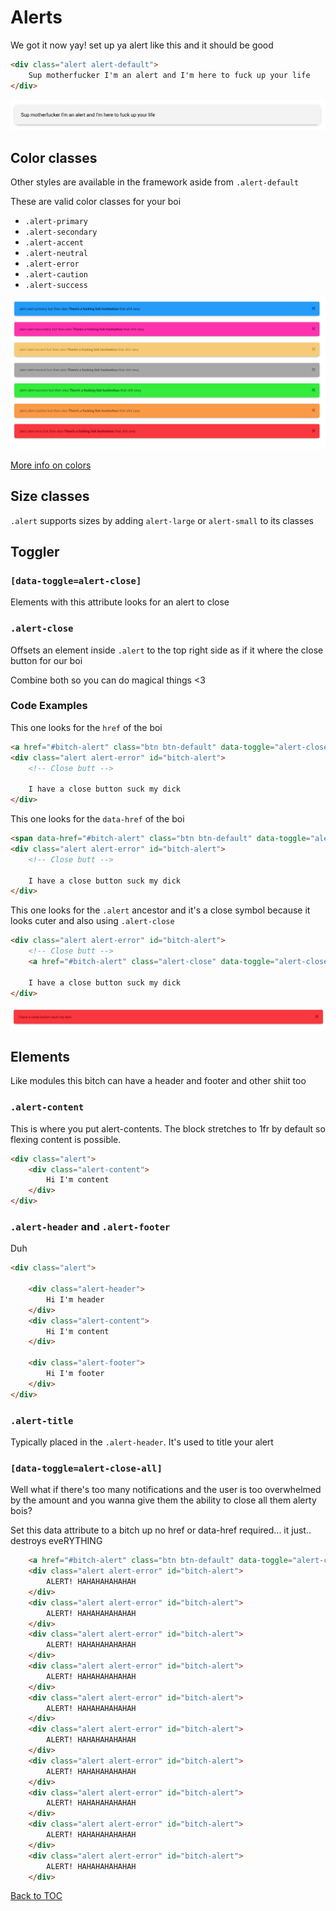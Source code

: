 # Alerts

We got it now yay! set up ya alert like this and it should be good

```html
<div class="alert alert-default">
	Sup motherfucker I'm an alert and I'm here to fuck up your life
</div>
```

![Alert](../../images/alert.png)


## Color classes

Other styles are available in the framework aside from `.alert-default`

These are valid color classes for your boi

*	`.alert-primary`
*	`.alert-secondary`
*	`.alert-accent`
*	`.alert-neutral`
*	`.alert-error`
*	`.alert-caution`
*	`.alert-success`

![Alert](../../images/alert-colors.png)

[More info on colors](../../sections/scaffolding/colors.md)

## Size classes

`.alert` supports sizes by adding `alert-large` or `alert-small` to its classes

## Toggler

### **`[data-toggle=alert-close]`**

Elements with this attribute looks for an alert to close

### **`.alert-close`**

Offsets an element inside `.alert` to the top right side as if it where the close button for our boi

Combine both so you can do magical things <3


### Code Examples

This one looks for the `href` of the boi
```html
<a href="#bitch-alert" class="btn btn-default" data-toggle="alert-close">Close Alert</a>
<div class="alert alert-error" id="bitch-alert">
	<!-- Close butt -->

	I have a close button suck my dick
</div>
```



This one looks for the `data-href` of the boi
```html
<span data-href="#bitch-alert" class="btn btn-default" data-toggle="alert-close">Close Alert</span>
<div class="alert alert-error" id="bitch-alert">
	<!-- Close butt -->

	I have a close button suck my dick
</div>
```


This one looks for the `.alert` ancestor and it's a close symbol because it looks cuter and also using `.alert-close`
```html
<div class="alert alert-error" id="bitch-alert">
	<!-- Close butt -->
	<a href="#bitch-alert" class="alert-close" data-toggle="alert-close"><i class="symbol symbol-close"></i></a>

	I have a close button suck my dick
</div>
```


![Alert](../../images/alert-close.png)

## Elements

Like modules this bitch can have a header and footer and other shiit too


### **`.alert-content`**

This is where you put alert-contents. The block stretches to 1fr by default so flexing content is possible.


```html
<div class="alert">
    <div class="alert-content">
        Hi I'm content
    </div>
</div>
```

### **`.alert-header`** and **`.alert-footer`**

Duh


```html
<div class="alert">

    <div class="alert-header">
        Hi I'm header
    </div>
    <div class="alert-content">
        Hi I'm content
    </div>

    <div class="alert-footer">
        Hi I'm footer
    </div>
</div>
```

### **`.alert-title`**

Typically placed in the `.alert-header`. It's used to title your alert



### **`[data-toggle=alert-close-all]`**

Well what if there's too many notifications and the user is too overwhelmed by the amount and you wanna give them the ability to close all them alerty bois?

Set this data attribute to a bitch up no href or data-href required... it just.. destroys eveRYTHING

```html
	<a href="#bitch-alert" class="btn btn-default" data-toggle="alert-close-all">Clear Notifications... good lord this is too much</a>
	<div class="alert alert-error" id="bitch-alert">
		ALERT! HAHAHAHAHAHAH
	</div>
	<div class="alert alert-error" id="bitch-alert">
		ALERT! HAHAHAHAHAHAH
	</div>
	<div class="alert alert-error" id="bitch-alert">
		ALERT! HAHAHAHAHAHAH
	</div>
	<div class="alert alert-error" id="bitch-alert">
		ALERT! HAHAHAHAHAHAH
	</div>
	<div class="alert alert-error" id="bitch-alert">
		ALERT! HAHAHAHAHAHAH
	</div>
	<div class="alert alert-error" id="bitch-alert">
		ALERT! HAHAHAHAHAHAH
	</div>
	<div class="alert alert-error" id="bitch-alert">
		ALERT! HAHAHAHAHAHAH
	</div>
	<div class="alert alert-error" id="bitch-alert">
		ALERT! HAHAHAHAHAHAH
	</div>
	<div class="alert alert-error" id="bitch-alert">
		ALERT! HAHAHAHAHAHAH
	</div>
	<div class="alert alert-error" id="bitch-alert">
		ALERT! HAHAHAHAHAHAH
	</div>
```

[Back to TOC](../../../readme.md)